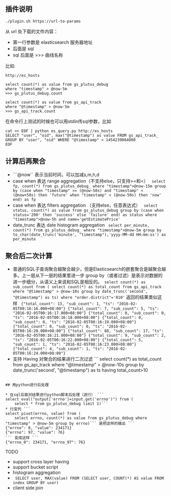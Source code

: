 ## 插件说明

```
./plugin.sh https://url-to-params
```

从 url 处下载的文件内容：

* 第一行参数是 elasticsearch 服务器地址
* 后面是 sql
* sql 后面是 >>> 曲线名称

比如

```
http://es_hosts

select count(*) as value from gs_plutus_debug
where "timestamp" > @now-5m
>>> gs_plutus_debug.count

select count(*) as value from gs_api_track
where "@timestamp" > @now-5m
>>> gs_api_track.count
```

在命令行上测试的时候也可以用stdin传sql参数，比如

```
cat << EOF | python es_query.py http://es_hosts
SELECT "user", "oid", max("@timestamp") as value FROM gs_api_track_ GROUP BY "user", "oid" WHERE "@timestamp" > 1454239084000
EOF
```
## 计算后再聚合

* ```@now`` 表示当前时间，可以加减s,m,h,d
* case when 表达 range aggregation（不支持else，只支持>=和<） ```
select fp, count(*) from gs_plutus_debug_
    where "timestamp">@now-15m group by (case when "timestamp" >= (@now-50s) and "timestamp" < (@now+50s) then 'future'
    when "timestamp" < (@now-50s) then 'now' end) as fp```
* case when 表达 filters aggregation （支持else，任意表达式） ```
select status, count(*) as value from gs_plutus_debug
    group by (case when status='200' then 'success' else 'failure' end) as status
    where "timestamp">@now-5h and name='getEstimatePrice'```
* date_trunc 表达 date histogram aggregation ```
select per_minute, count(*) from gs_plutus_debug_
    where "timestamp">@now-5m group by to_char(date_trunc('minute', "timestamp"),'yyyy-MM-dd HH:mm:ss') as per_minute```

## 聚合后二次计算

* 普通的SQL子查询聚合越聚合越少，但是Elasticsearch的嵌套聚合是越聚合越多。上一层从下一层的结果里进一步
group by（或者过滤）是表示对数据的进一步细分，从语义上来说和SQL是相反的。```
select count(*) as sub_count from (
    select count(*) as total_count from gs_api_track where "@timestamp" > @now-10s
    group by date_trunc('second', "@timestamp") as ts) where "order.district"='010'``` 返回的结果类似这样 ```
{"total_count": 13, "sub_count": 1, "ts": "2016-02-05T00:16:16.000+08:00"}
{"total_count": 7, "sub_count": 5, "ts": "2016-02-05T00:16:17.000+08:00"}
{"total_count": 0, "sub_count": 0, "ts": "2016-02-05T00:16:18.000+08:00"}
{"total_count": 0, "sub_count": 0, "ts": "2016-02-05T00:16:19.000+08:00"}
{"total_count": 0, "sub_count": 0, "ts": "2016-02-05T00:16:20.000+08:00"}
{"total_count": 88, "sub_count": 17, "ts": "2016-02-05T00:16:21.000+08:00"}
{"total_count": 9, "sub_count": 2, "ts": "2016-02-05T00:16:22.000+08:00"}
{"total_count": 5, "sub_count": 1, "ts": "2016-02-05T00:16:23.000+08:00"}
{"total_count": 4, "sub_count": 1, "ts": "2016-02-05T00:16:24.000+08:00"}```
* 支持 Having 对聚合的结果进行二次过滤 ```
select count(*) as total_count from gs_api_track
    where "@timestamp" > @now-10s group by date_trunc('second', "@timestamp") as ts
    having total_count>10
```

## 用python进行后处理

* 在sql后面对结果进行python脚本后处理（逐行） ```
select eval("output['errno']=input.get('errno')") from (
    select * from gs_plutus_debug limit 1)```
* 行变列 ```
select pivot(errno, value) from (
    select errno, count(*) as value from gs_plutus_debug where "timestamp" > @now-5m group by errno)``` 是把这样的输出 ```
{"errno": 0, "value": 234171}
{"errno": 97, "value": 76}
``` 变成这样 ```
{"errno_0": 234171, "errno_97": 76}
```

TODO

* support cross layer having
* support bucket script
* histogram aggregation
* ``` SELECT user, MAX(value) FROM (SELECT user, COUNT(*) AS value FROM index GROUP BY user)```
* client side join

